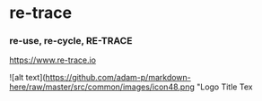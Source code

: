 # re-trace

### re-use, re-cycle, RE-TRACE
https://www.re-trace.io


![alt text](https://github.com/adam-p/markdown-here/raw/master/src/common/images/icon48.png "Logo Title Tex
